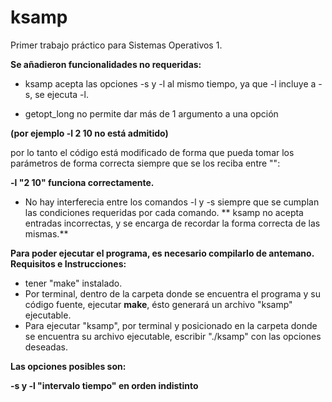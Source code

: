 # ksamp
Primer trabajo práctico para Sistemas Operativos 1.

**Se añadieron funcionalidades no requeridas:**

  * ksamp acepta las opciones -s y -l al mismo tiempo, ya que -l incluye a -s, se ejecuta -l.

  * getopt_long no permite dar más de 1 argumento a una opción

  **(por ejemplo -l 2 10 no está admitido)**

  por lo tanto el código está modificado de forma que pueda tomar los parámetros de forma correcta siempre que se los reciba entre "":

  **-l "2 10" funciona correctamente.**

  * No hay interferecia entre los comandos -l y -s siempre que se cumplan las condiciones requeridas por cada comando.
  ** ksamp no acepta entradas incorrectas, y se encarga de recordar la forma correcta de las mismas.**

**Para poder ejecutar el programa, es necesario compilarlo de antemano.
Requisitos e Instrucciones:**
  * tener "make" instalado.
  * Por terminal, dentro de la carpeta donde se encuentra el programa y su código fuente, ejecutar **make**, ésto generará un archivo "ksamp" ejecutable.
  * Para ejecutar "ksamp", por terminal y posicionado en la carpeta donde se encuentra su archivo ejecutable, escribir "./ksamp" con las opciones deseadas.

  
  **Las opciones posibles son:**

  **-s y -l "intervalo tiempo" en orden indistinto**
